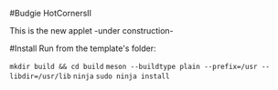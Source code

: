 #Budgie HotCornersII

This is the new applet -under construction-

#Install
Run from the template's folder:

`mkdir build && cd build`
`meson --buildtype plain --prefix=/usr --libdir=/usr/lib`
`ninja`
`sudo ninja install`

